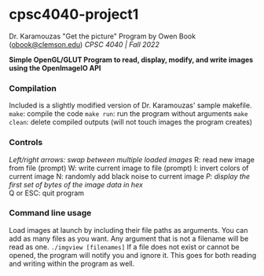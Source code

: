 # cpsc4040-project1
Dr. Karamouzas "Get the picture"
Program by Owen Book (obook@clemson.edu)
*CPSC 4040 | Fall 2022*

**Simple OpenGL/GLUT Program to read, display, modify, and write images using the OpenImageIO API**

### Compilation
Included is a slightly modified version of Dr. Karamouzas' sample makefile.
`make`: compile the code
`make run`: run the program without arguments
`make clean`: delete compiled outputs (will not touch images the program creates)

### Controls
*Left/right arrows: swap between multiple loaded images*
R: read new image from file (prompt)
W: write current image to file (prompt)
I: invert colors of current image
N: randomly add black noise to current image
*P: display the first set of bytes of the image data in hex*  
Q or ESC: quit program

### Command line usage
Load images at launch by including their file paths as arguments. You can add as many files as you want. Any argument that is not a filename will be read as one.
```./imgview [filenames]```
If a file does not exist or cannot be opened, the program will notify you and ignore it. This goes for both reading and writing within the program as well.